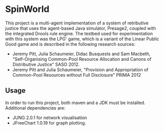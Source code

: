 # SpinWorld #
This project is a multi-agent implementation of a system of retributive justice that uses the agent-based Java simulator, Presage2, coupled with the integrated Drools rule engine. The testbed used for experimentation with this system was the LPG' game, which is a variant of the Linear Public Good game and is described in the following research sources:

* Jeremy Pitt, Julia Schaumeier, Didac Busquests and Sam Macbeth, "Self-Organising Common-Pool Resource Allocation and Canons of Distributive Justice" SASO 2012.
* Jeremy Pitt and Julia Schaumeier, "Provision and Appropriation of Common-Pool Resources without Full Disclosure" PRIMA 2012

## Usage ##
In order to run this project, both maven and a JDK must be installed.
Additional dependencies are:

* JUNG 2.0.1 for network visualisation
* JFreeChart 1.0.19 for graph plotting.